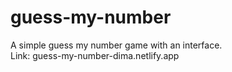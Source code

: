 # guess-my-number
A simple guess my number game with an interface. <br />
Link: guess-my-number-dima.netlify.app
